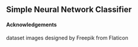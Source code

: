 ## Simple Neural Network Classifier

#### Acknowledgements
dataset images designed by Freepik from Flaticon
